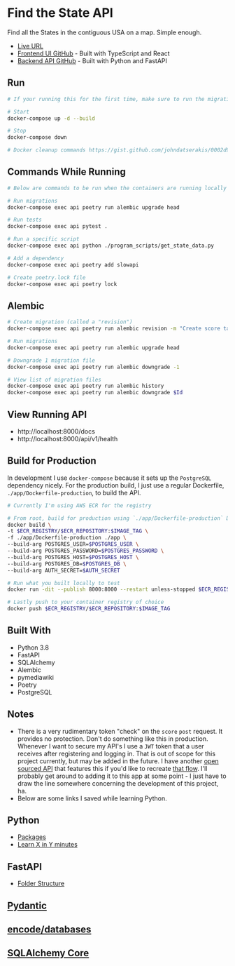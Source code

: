 # Find the State API

Find all the States in the contiguous USA on a map. Simple enough.

- [Live URL](https://find-the-state.netlify.app/)
- [Frontend UI GitHub](https://github.com/johndatserakis/find-the-state-ui) - Built with TypeScript and React
- [Backend API GitHub](https://github.com/johndatserakis/find-the-state-api) - Built with Python and FastAPI

## Run

```bash
# If your running this for the first time, make sure to run the migrations

# Start
docker-compose up -d --build

# Stop
docker-compose down

# Docker cleanup commands https://gist.github.com/johndatserakis/0002d9aded5778f9d0589a23ce1e08d4
```

## Commands While Running

```bash
# Below are commands to be run when the containers are running locally with docker-comose

# Run migrations
docker-compose exec api poetry run alembic upgrade head

# Run tests
docker-compose exec api pytest .

# Run a specific script
docker-compose exec api python ./program_scripts/get_state_data.py

# Add a dependency
docker-compose exec api poetry add slowapi

# Create poetry.lock file
docker-compose exec api poetry lock
```

## Alembic

```bash
# Create migration (called a "revision")
docker-compose exec api poetry run alembic revision -m "Create score table"

# Run migrations
docker-compose exec api poetry run alembic upgrade head

# Downgrade 1 migration file
docker-compose exec api poetry run alembic downgrade -1

# View list of migration files
docker-compose exec api poetry run alembic history
docker-compose exec api poetry run alembic downgrade $Id
```

## View Running API

- http://localhost:8000/docs
- http://localhost:8000/api/v1/health

## Build for Production

In development I use `docker-compose` because it sets up the `PostgreSQL` dependency nicely. For the production build, I just use a regular Dockerfile, `./app/Dockerfile-production`, to build the API.

```bash
# Currently I'm using AWS ECR for the registry

# From root, build for production using `./app/Dockerfile-production` Dockerfile
docker build \
-t $ECR_REGISTRY/$ECR_REPOSITORY:$IMAGE_TAG \
-f ./app/Dockerfile-production ./app \
--build-arg POSTGRES_USER=$POSTGRES_USER \
--build-arg POSTGRES_PASSWORD=$POSTGRES_PASSWORD \
--build-arg POSTGRES_HOST=$POSTGRES_HOST \
--build-arg POSTGRES_DB=$POSTGRES_DB \
--build-arg AUTH_SECRET=$AUTH_SECRET

# Run what you built locally to test
docker run -dit --publish 8000:8000 --restart unless-stopped $ECR_REGISTRY/$ECR_REPOSITORY:$IMAGE_TAG

# Lastly push to your container registry of choice
docker push $ECR_REGISTRY/$ECR_REPOSITORY:$IMAGE_TAG
```

## Built With

- Python 3.8
- FastAPI
- SQLAlchemy
- Alembic
- pymediawiki
- Poetry
- PostgreSQL

## Notes

- There is a very rudimentary token "check" on the `score` `post` request. It provides no protection. Don't do something like this in production. Whenever I want to secure my API's I use a `JWT` token that a user receives after registering and logging in. That is out of scope for this project currently, but may be added in the future. I have another [open sourced API](https://github.com/johndatserakis/koa-vue-notes-api) that features this if you'd like to recreate [that flow](https://github.com/johndatserakis/koa-vue-notes-api#user-authentication-process). I'll probably get around to adding it to this app at some point - I just have to draw the line somewhere concerning the development of this project, ha.
- Below are some links I saved while learning Python.

## Python

- [Packages](https://docs.python.org/3/tutorial/modules.html#packages)
- [Learn X in Y minutes](https://learnxinyminutes.com/docs/python/)

## FastAPI

- [Folder Structure](https://fastapi.tiangolo.com/tutorial/bigger-applications/)

## [Pydantic](https://pydantic-docs.helpmanual.io/usage/types/)

## [encode/databases](https://github.com/encode/databases)

## [SQLAlchemy Core](https://docs.sqlalchemy.org/en/14/core/tutorial.html)
